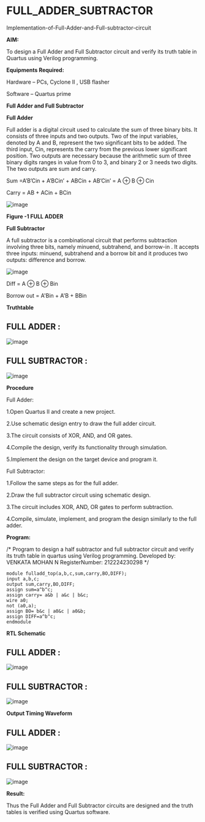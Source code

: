 # FULL_ADDER_SUBTRACTOR

Implementation-of-Full-Adder-and-Full-subtractor-circuit

**AIM:**

To design a Full Adder and Full Subtractor circuit and verify its truth table in Quartus using Verilog programming.

**Equipments Required:**

Hardware – PCs, Cyclone II , USB flasher

Software – Quartus prime

**Full Adder and Full Subtractor**

**Full Adder**

Full adder is a digital circuit used to calculate the sum of three binary bits. It consists of three inputs and two outputs. Two of the input variables, denoted by A and B, represent the two significant bits to be added. The third input, Cin, represents the carry from the previous lower significant position. Two outputs are necessary because the arithmetic sum of three binary digits ranges in value from 0 to 3, and binary 2 or 3 needs two digits. The two outputs are sum and carry.

Sum =A’B’Cin + A’BCin’ + ABCin + AB’Cin’ = A ⊕ B ⊕ Cin 

Carry = AB + ACin + BCin

![image](https://github.com/naavaneetha/FULL_ADDER_SUBTRACTOR/assets/154305477/0f30ba51-5ffb-4198-845f-18e054f675e7)

**Figure -1 FULL ADDER**

**Full Subtractor**

A full subtractor is a combinational circuit that performs subtraction involving three bits, namely minuend, subtrahend, and borrow-in . It accepts three inputs: minuend, subtrahend and a borrow bit and it produces two outputs: difference and borrow.

![image](https://github.com/naavaneetha/FULL_ADDER_SUBTRACTOR/assets/154305477/02b24f51-ab51-4304-9ad6-7b81ffc1ead5)

Diff = A ⊕ B ⊕ Bin 

Borrow out = A'Bin + A'B + BBin

**Truthtable**

## FULL ADDER :
![image](https://github.com/user-attachments/assets/b97ca656-bb55-4e88-b7c1-c9a5645d83d6)

## FULL SUBTRACTOR :
![image](https://github.com/user-attachments/assets/e936332b-aefc-470d-b122-1b70c96b19d9)

**Procedure**

Full Adder:

1.Open Quartus II and create a new project.

2.Use schematic design entry to draw the full adder circuit.

3.The circuit consists of XOR, AND, and OR gates.

4.Compile the design, verify its functionality through simulation.

5.Implement the design on the target device and program it.

Full Subtractor:

1.Follow the same steps as for the full adder.

2.Draw the full subtractor circuit using schematic design.

3.The circuit includes XOR, AND, OR gates to perform subtraction.

4.Compile, simulate, implement, and program the design similarly to the full adder.

**Program:**

/* Program to design a half subtractor and full subtractor circuit and verify its truth table in quartus using Verilog programming. 
Developed by: VENKATA MOHAN N 
RegisterNumber: 212224230298
*/
```
module fulladd_top(a,b,c,sum,carry,BO,DIFF);
input a,b,c;
output sum,carry,BO,DIFF;
assign sum=a^b^c;
assign carry= a&b | a&c | b&c;
wire a0;
not (a0,a);
assign BO= b&c | a0&c | a0&b;
assign DIFF=a^b^c;
endmodule

```
**RTL Schematic**

## FULL ADDER :

![image](https://github.com/user-attachments/assets/591cb686-e48e-4b9b-b4e8-19dcacd5f185)

## FULL SUBTRACTOR :

![image](https://github.com/user-attachments/assets/80676718-0b6b-4915-bf5a-d1819bfb56e6)

**Output Timing Waveform**

## FULL ADDER :

![image](https://github.com/user-attachments/assets/8b7038a0-7ad8-420c-87a2-315f107c36ab)

## FULL SUBTRACTOR :

![image](https://github.com/user-attachments/assets/fa111395-d8c0-4ce7-b5fd-005b6a7669ff)

**Result:**

Thus the Full Adder and Full Subtractor circuits are designed and the truth tables is verified using Quartus software.


